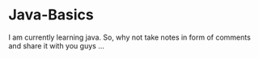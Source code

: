 # Java-Basics
I am currently learning java. So, why not take notes in form of comments and share it with you guys ...
